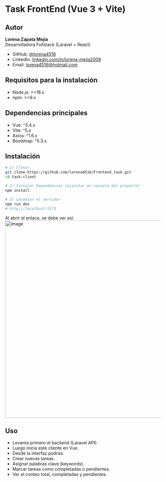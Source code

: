 # Task FrontEnd (Vue 3 + Vite)

## Autor

**Lorena Zapata Mejía**  
Desarrolladora Fullstack (Laravel + React)  

- GitHub: [@lorena4516](https://github.com/lorena4516)  
- LinkedIn: [linkedin.com/in/lorena-mejia2009](https://www.linkedin.com/in/lorena-mejia2009)  
- Email: lorena4516@hotmail.com



## Requisitos para la instalación
- Node.js: >=18.x
- npm: >=9.x

## Dependencias principales
- Vue: ^3.4.x
- Vite: ^5.x
- Axios: ^1.6.x
- Bootstrap: ^5.3.x

## Instalación

```bash
# 1) Clonar
git clone https://github.com/lorena4516/Frontend_task.git
cd task-client

# 2) Instalar Dependencias (ejecutar en consola del proyecto)
npm install

# 3) Levantar el servidor
npm run dev
# http://localhost:5173

```

Al abrir el enlace, se debe ver así:
<img width="1474" height="637" alt="image" src="https://github.com/user-attachments/assets/8f1558de-66d1-4c68-8662-898c37247c4b" />


## Uso
- Levanta primero el backend (Laravel API).
- Luego inicia este cliente en Vue.
- Desde la interfaz podrás:
- Crear nuevas tareas.
- Asignar palabras clave (keywords).
- Marcar tareas como completadas o pendientes.
- Ver el conteo total, completadas y pendientes.








